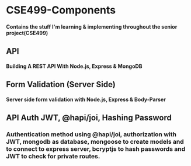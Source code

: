 # CSE499-Components

#### Contains the stuff I'm learning & implementing throughout the senior project(CSE499)

## API
#### Building A REST API With Node.js, Express & MongoDB

## Form Validation (Server Side)
#### Server side form validation with Node.js, Express & Body-Parser

## API Auth JWT, @hapi/joi, Hashing Password
### Authentication method using @hapi/joi, authorization with JWT, mongodb as database, mongoose to create models and to connect to express server, bcryptjs to hash passwords and JWT to check for private routes.
